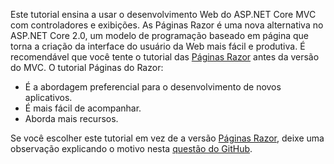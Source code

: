 Este tutorial ensina a usar o desenvolvimento Web do ASP.NET Core MVC com controladores e exibições. As Páginas Razor é uma nova alternativa no ASP.NET Core 2.0, um modelo de programação baseado em página que torna a criação da interface do usuário da Web mais fácil e produtiva. É recomendável que você tente o tutorial das [Páginas Razor](xref:tutorials/razor-pages/razor-pages-start) antes da versão do MVC. O tutorial Páginas do Razor:

* É a abordagem preferencial para o desenvolvimento de novos aplicativos.
* É mais fácil de acompanhar.
* Aborda mais recursos.

Se você escolher este tutorial em vez de a versão [Páginas Razor](xref:tutorials/razor-pages/razor-pages-start), deixe uma observação explicando o motivo nesta [questão do GitHub](https://github.com/aspnet/Docs/issues/6146).
